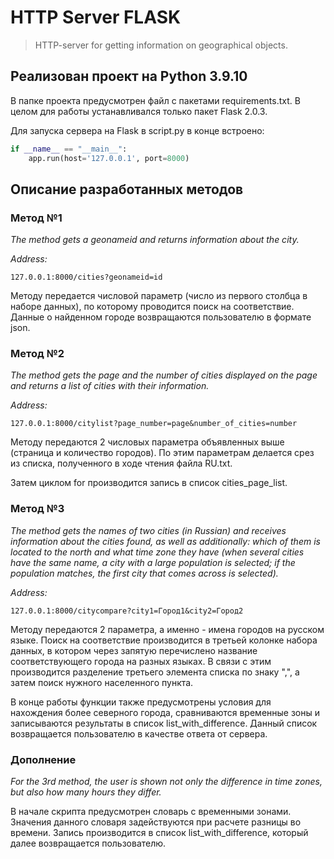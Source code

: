 # HTTP Server FLASK
>HTTP-server for getting information on geographical objects.
## Реализован проект на Python 3.9.10
В папке проекта предусмотрен файл с пакетами requirements.txt. В целом для работы устанавливался только пакет Flask 2.0.3.

Для запуска сервера на Flask в script.py в конце встроено:
```python
if __name__ == "__main__":
    app.run(host='127.0.0.1', port=8000)
```

## Описание разработанных методов
### Метод №1
_The method gets a geonameid and returns information about the city._

_Address:_ 
```web-idl
127.0.0.1:8000/cities?geonameid=id
```
Методу передается числовой параметр (число из первого столбца в наборе данных), по которому проводится поиск на соответствие. Данные о найденном городе возвращаются пользователю в формате json.

### Метод №2
_The method gets the page and the number of cities displayed on the page and returns a list of cities with their information._ 

_Address:_ 
```web-idl
127.0.0.1:8000/citylist?page_number=page&number_of_cities=number
```
Методу передаются 2 числовых параметра объявленных выше (страница и количество городов). По этим параметрам делается срез из списка, полученного в ходе чтения файла RU.txt.

Затем циклом for производится запись в список cities_page_list.

### Метод №3
_The method gets the names of two cities (in Russian) and receives information about the cities found, as well as additionally: which of them is located to the north and what time zone they have (when several cities have the same name, a city with a large population is selected; if the population matches, the first city that comes across is selected)._

_Address:_ 
```web-idl
127.0.0.1:8000/citycompare?city1=Город1&city2=Город2
```
Методу передаются 2 параметра, а именно - имена городов на русском языке. 
Поиск на соответствие производится в третьей колонке набора данных, в котором через запятую перечислено название соответствующего города на разных языках.
В связи с этим производится разделение третьего элемента списка по знаку ",", а затем поиск нужного населенного пункта.

В конце работы функции также предусмотрены условия для нахождения более северного города, сравниваются временные зоны и записываются результаты в список list_with_difference. Данный список возвращается пользователю в качестве ответа от сервера.

### Дополнение
_For the 3rd method, the user is shown not only the difference in time zones, but also how many hours they differ._

В начале скрипта предусмотрен словарь с временными зонами. Значения данного словаря задействуются при расчете разницы во времени. Запись производится в список list_with_difference, который далее возвращается пользователю.



